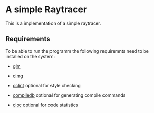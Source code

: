 # A simple Raytracer

This is a implementation of a simple raytracer.

## Requirements
To be able to run the programm the following requiremnts need to be installed on
the system:

- [glm](https://glm.g-truc.net/0.9.9/)
- [cimg](https://cimg.eu/)

- [cclint](https://github.com/ollix/cclint) optional for style checking
- [compiledb](https://pypi.org/project/compiledb/) optional for generating compile commands
- [cloc](https://github.com/AlDanial/cloc) optional for code statistics
